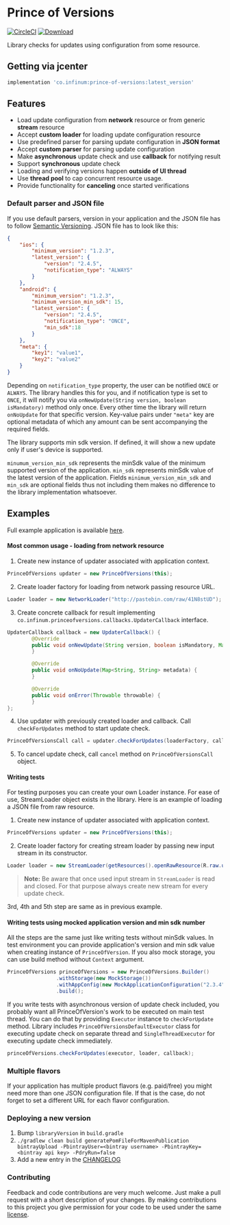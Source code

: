 # Prince of Versions

[![CircleCI](https://circleci.com/gh/infinum/Android-Prince-of-Versions.svg?style=svg)](https://circleci.com/gh/infinum/Android-Prince-of-Versions)
[![Download](https://api.bintray.com/packages/infinum/android/prince-of-versions/images/download.svg)](https://bintray.com/infinum/android/prince-of-versions/_latestVersion)

Library checks for updates using configuration from some resource.

## Getting via jcenter

```groovy
implementation 'co.infinum:prince-of-versions:latest_version'
```

## Features

  * Load update configuration from **network** resource or from generic **stream** resource
  * Accept **custom loader** for loading update configuration resource
  * Use predefined parser for parsing update configuration in **JSON format**
  * Accept **custom parser** for parsing update configuration
  * Make **asynchronous** update check and use **callback** for notifying result
  * Support **synchronous** update check
  * Loading and verifying versions happen **outside of UI thread**
  * Use **thread pool** to cap concurrent resource usage.
  * Provide functionality for **canceling** once started verifications


### Default parser and JSON file

If you use default parsers, version in your application and the JSON file has to follow [Semantic Versioning](http://semver.org/). JSON file has to look like this:

```json
{
	"ios": {
		"minimum_version": "1.2.3",
		"latest_version": {
			"version": "2.4.5",
			"notification_type": "ALWAYS"
		}
	},
	"android": {
		"minimum_version": "1.2.3",
		"minimum_version_min_sdk": 15,
		"latest_version": {
			"version": "2.4.5",
			"notification_type": "ONCE",
			"min_sdk":18
		}
	},
	"meta": {
		"key1": "value1",
		"key2": "value2"
	}
}
```

Depending on <code>notification_type</code> property, the user can be notified <code>ONCE</code> or <code>ALWAYS</code>. The library handles this for you, and if notification type is set to <code>ONCE</code>, it will notify you via <code>onNewUpdate(String version, boolean isMandatory)</code> method only once. Every other time the library will return <code>onNoUpdate</code> for that specific version. 
Key-value pairs under <code>"meta"</code> key are optional metadata of which any amount can be sent accompanying the required fields.

The library supports min sdk version. If defined, it will show a new update only if user's device is supported.

<code>minumum_version_min_sdk</code> represents the minSdk value of the minimum supported version of the application. <code>min_sdk</code> represents minSdk value of the latest version of the application.
Fields <code>minimum_version_min_sdk</code> and <code>min_sdk</code> are optional fields thus not including them makes no difference to the library implementation whatsoever.


## Examples

Full example application is available [here](https://github.com/infinum/Android-Prince-of-Versions/tree/dev/ExampleApp).

#### Most common usage - loading from network resource
1. Create new instance of updater associated with application context.

```java
PrinceOfVersions updater = new PrinceOfVersions(this);
```
	
2. Create loader factory for loading from network passing resource URL.

```java
Loader loader = new NetworkLoader("http://pastebin.com/raw/41N8stUD");
```
	
3. Create concrete callback for result implementing <code>co.infinum.princeofversions.callbacks.UpdaterCallback</code> interface.

```java
UpdaterCallback callback = new UpdaterCallback() {
		@Override
		public void onNewUpdate(String version, boolean isMandatory, Map<String, String> metadata) {
		}

		@Override
		public void onNoUpdate(Map<String, String> metadata) {
		}

		@Override
		public void onError(Throwable throwable) {
		}
};
```

4. Use updater with previously created loader and callback. Call <code>checkForUpdates</code> method to start update check.

```java
PrinceOfVersionsCall call = updater.checkForUpdates(loaderFactory, callback);
```

5. To cancel update check, call <code>cancel</code> method on <code>PrinceOfVersionsCall</code> object.

#### Writing tests

For testing purposes you can create your own Loader instance. For ease of use, StreamLoader object exists in the library. Here is an example of loading a JSON file from raw resource. 

1. Create new instance of updater associated with application context.

```java
PrinceOfVersions updater = new PrinceOfVersions(this);
```
	
2. Create loader factory for creating stream loader by passing new input stream in its constructor.

```java
Loader loader = new StreamLoader(getResources().openRawResource(R.raw.update))
```

> **Note:**
> Be aware that once used input stream in <code>StreamLoader</code> is read and closed. For that purpose always create new stream for every update check.

3rd, 4th and 5th step are same as in previous example.

#### Writing tests using mocked application version and min sdk number

All the steps are the same just like writing tests without minSdk values. In test environment you can provide application's version and min sdk value when creating instance of <code>PrinceOfVersion</code>. If you also mock storage, you can use build method without <code>Context</code> argument.

```java
PrinceOfVersions princeOfVersions = new PrinceOfVersions.Builder()
                .withStorage(new MockStorage())
                .withAppConfig(new MockApplicationConfiguration("2.3.4", 16))
                .build();
```

If you write tests with asynchronous version of update check included, you probably want all PrinceOfVersion's work to be executed on main test thread. You can do that by providing <code>Executor</code> instance to <code>checkForUpdate</code> method. Library includes <code>PrinceOfVersionsDefaultExecutor</code> class for executing update check on separate thread and <code>SingleThreadExecutor</code> for executing update check immediately.
```java
princeOfVersions.checkForUpdates(executor, loader, callback);
```

### Multiple flavors
If your application has multiple product flavors (e.g. paid/free) you might need more than one JSON configuration file. If that is the case, do not forget to set a different URL for each flavor configuration. 

### Deploying a new version

1. Bump `libraryVersion` in `build.gradle`
2. `./gradlew clean build generatePomFileForMavenPublication bintrayUpload -PbintrayUser=<bintray username> -PbintrayKey=<bintray api key> -PdryRun=false`
3. Add a new entry in the [CHANGELOG](https://github.com/infinum/Android-Prince-of-Versions/blob/master/CHANGELOG.md)

### Contributing

Feedback and code contributions are very much welcome. Just make a pull request with a short description of your changes. By making contributions to this project you give permission for your code to be used under the same [license](https://github.com/infinum/Android-prince-of-versions/blob/dev/LICENCE).
